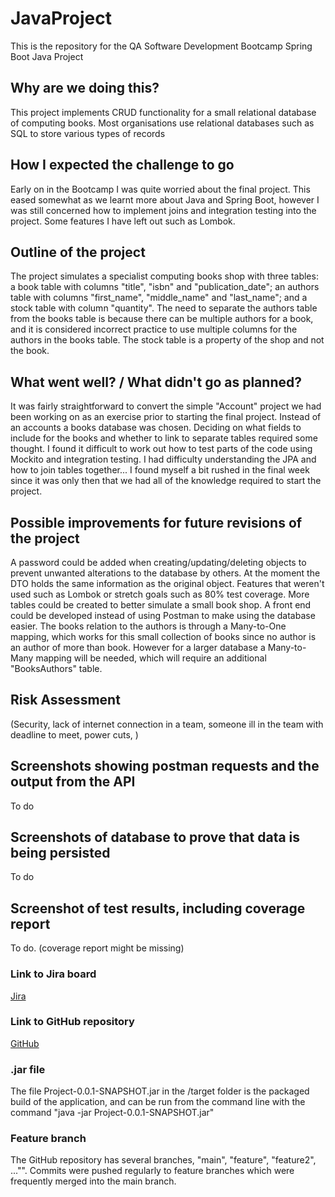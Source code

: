# JavaProject
This is the repository for the QA Software Development Bootcamp Spring Boot Java Project

## Why are we doing this?
This project implements CRUD functionality for a small relational database of computing books. Most organisations use relational databases such as SQL to store various types of records

## How I expected the challenge to go
Early on in the Bootcamp I was quite worried about the final project. This eased somewhat as we learnt more about Java and Spring Boot, however I was still concerned how to implement joins and integration testing into the project. Some features I have left out such as Lombok.

## Outline of the project
The project simulates a specialist computing books shop with three tables: a book table with columns "title", "isbn" and "publication_date"; an authors table with columns "first_name", "middle_name" and "last_name"; and a stock table with column "quantity". The need to separate the authors table from the books table is because there can be multiple authors for a book, and it is considered incorrect practice to use multiple columns for the authors in the books table. The stock table is a property of the shop and not the book.

## What went well? / What didn't go as planned?
It was fairly straightforward to convert the simple "Account" project we had been working on as an exercise prior to starting the final project. Instead of an accounts a books database was chosen. Deciding on what fields to include for the books and whether to link to separate tables required some thought. I found it difficult to work out how to test parts of the code using Mockito and integration testing. I had difficulty understanding the JPA and how to join tables together... I found myself a bit rushed in the final week since it was only then that we had all of the knowledge required to start the project.

## Possible improvements for future revisions of the project
A password could be added when creating/updating/deleting objects to prevent unwanted alterations to the database by others. At the moment the DTO holds the same information as the original object. Features that weren't used such as Lombok or stretch goals such as 80% test coverage. More tables could be created to better simulate a small book shop. A front end could be developed instead of using Postman to make using the database easier. The books relation to the authors is through a Many-to-One mapping, which works for this small collection of books since no author is an author of more than book. However for a larger database a Many-to-Many mapping will be needed, which will require an additional "BooksAuthors" table.

## Risk Assessment
(Security, lack of internet connection in a team, someone ill in the team with deadline to meet, power cuts, )

## Screenshots showing postman requests and the output from the API
To do

## Screenshots of database to prove that data is being persisted
To do

## Screenshot of test results, including coverage report
To do. (coverage report might be missing)


### Link to Jira board
[Jira](https://synth.atlassian.net/jira/software/projects/JAV/boards/2)

### Link to GitHub repository
[GitHub](https://github.com/synthcode/JavaProject/)

### .jar file
The file Project-0.0.1-SNAPSHOT.jar in the /target folder is the packaged build of the application, and can be run from the command line with the command "java -jar Project-0.0.1-SNAPSHOT.jar"

### Feature branch
The GitHub repository has several branches, "main", "feature", "feature2", ..."". Commits were pushed regularly to feature branches which were frequently merged into the main branch.

